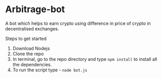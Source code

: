 # Arbitrage-bot
A bot which helps to earn crypto using difference in price of crypto in decentralised exchanges.


Steps to get started
1. Download Nodejs 
2. Clone the repo
3. In terminal, go to the repo directory and type `npm install` to install all the dependencies.
4. To run the script type - `node bot.js`
